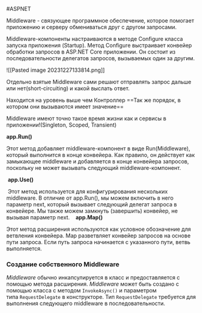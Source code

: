 #ASPNET 

Middleware - связующее программное обеспечение, которое помогает приложению и серверу обмениваться друг с другом запросами.  

Middleware-компоненты настраиваются в методе Сonfigure класса запуска приложения (Startup). Метод Configure выстраивает конвейер обработки запросов в ASP.NET Core приложении. Он состоит из последовательности делегатов запросов, вызываемых один за другим.

![[Pasted image 20231227133814.png]]

Отдельно взятые Middleware сами решают отправлять запрос дальше или нет(short-circuiting) и какой выслать ответ. 

Находится на уровень выше чем Контроллер
==Так же порядок, в котором они вызываются имеет значение==

Middleware имеют точно такое время жизни как и сервисы в приложении!(Singleton, Scoped, Transient)

**app.Run()**

Этот метод добавляет middleware-компонент в виде Run(Middleware), который выполнится в конце конвейера. Как правило, он действует как замыкающее middleware и добавляется в конце конвейера запросов, поскольку не может вызывать следующий middleware-компонент.

 **app.Use()**

 Этот метод используется для конфигурирования нескольких middleware. В отличие от app.Run(), мы можем включить в него параметр next, который вызывает следующий делегат запроса в конвейере. Мы также можем замкнуть (завершить) конвейер, не вызывая параметр next.
 
 **app.Map()**

Этот метод расширения используются как условное обозначение для ветвления конвейера. Map разветвляет конвейер запросов на основе пути запроса. Если путь запроса начинается с указанного пути, ветвь выполняется.

### Создание собственного Middleware

_Middleware_ обычно инкапсулируется в класс и предоставляется с помощью метода расширения. _Middleware_ может быть создано с помощью класса с методом `InvokeAsync()` и параметром типа `RequestDelegate` в конструкторе. Тип `RequestDelegate` требуется для выполнения следующего middleware в последовательности.